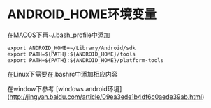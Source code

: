 # ANDROID\_HOME环境变量

在MACOS下再~/.bash_profile中添加

    export ANDROID_HOME=~/Library/Android/sdk
    export PATH=${PATH}:${ANDROID_HOME}/tools
    export PATH=${PATH}:${ANDROID_HOME}/platform-tools

在Linux下需要在.bashrc中添加相应内容

在window下参考
[windows android环境] (http://jingyan.baidu.com/article/09ea3ede1b4df6c0aede39ab.html)
